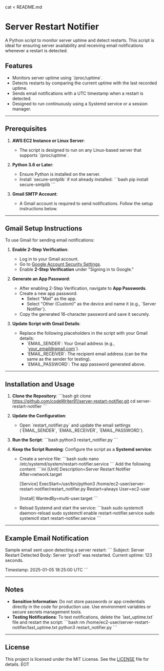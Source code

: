 cat <<EOT > README.md
# Server Restart Notifier

A Python script to monitor server uptime and detect restarts. This script is ideal for ensuring server availability and receiving email notifications whenever a restart is detected.

## Features
- Monitors server uptime using \`/proc/uptime\`.
- Detects restarts by comparing the current uptime with the last recorded uptime.
- Sends email notifications with a UTC timestamp when a restart is detected.
- Designed to run continuously using a Systemd service or a session manager.

---

## Prerequisites
1. **AWS EC2 Instance or Linux Server**:
   - The script is designed to run on any Linux-based server that supports \`/proc/uptime\`.

2. **Python 3.6 or Later**:
   - Ensure Python is installed on the server.
   - Install \`secure-smtplib\` if not already installed:
     \`\`\`bash
     pip install secure-smtplib
     \`\`\`

3. **Gmail SMTP Account**:
   - A Gmail account is required to send notifications. Follow the setup instructions below.

---

## Gmail Setup Instructions
To use Gmail for sending email notifications:
1. **Enable 2-Step Verification**:
   - Log in to your Gmail account.
   - Go to [Google Account Security Settings](https://myaccount.google.com/security).
   - Enable **2-Step Verification** under "Signing in to Google."

2. **Generate an App Password**:
   - After enabling 2-Step Verification, navigate to **App Passwords**.
   - Create a new app password:
     - Select "Mail" as the app.
     - Select "Other (Custom)" as the device and name it (e.g., \`Server Notifier\`).
   - Copy the generated 16-character password and save it securely.

3. **Update Script with Gmail Details**:
   - Replace the following placeholders in the script with your Gmail details:
     - \`EMAIL_SENDER\`: Your Gmail address (e.g., \`your_email@gmail.com\`).
     - \`EMAIL_RECEIVER\`: The recipient email address (can be the same as the sender for testing).
     - \`EMAIL_PASSWORD\`: The app password generated above.

---

## Installation and Usage
1. **Clone the Repository**:
   \`\`\`bash
   git clone https://github.com/codeWriter91/server-restart-notifier.git
   cd server-restart-notifier
   \`\`\`

2. **Update the Configuration**:
   - Open \`restart_notifier.py\` and update the email settings (\`EMAIL_SENDER\`, \`EMAIL_RECEIVER\`, \`EMAIL_PASSWORD\`).

3. **Run the Script**:
   \`\`\`bash
   python3 restart_notifier.py
   \`\`\`

4. **Keep the Script Running**:
    Configure the script as a **Systemd service**:
     - Create a service file:
       \`\`\`bash
       sudo nano /etc/systemd/system/restart-notifier.service
       \`\`\`
       Add the following content:
       \`\`\`ini
       [Unit]
       Description=Server Restart Notifier
       After=network.target

       [Service]
       ExecStart=/usr/bin/python3 /home/ec2-user/server-restart-notifier/restart_notifier.py
       Restart=always
       User=ec2-user

       [Install]
       WantedBy=multi-user.target
       \`\`\`
     - Reload Systemd and start the service:
       \`\`\`bash
       sudo systemctl daemon-reload
       sudo systemctl enable restart-notifier.service
       sudo systemctl start restart-notifier.service
       \`\`\`

---

## Example Email Notification
Sample email sent upon detecting a server restart:
\`\`\`
Subject: Server Restart Detected
Body:
Server 'prod1' was restarted. Current uptime: 123 seconds.

Timestamp: 2025-01-05 18:25:00 UTC
\`\`\`

---

## Notes
- **Sensitive Information**: Do not store passwords or app credentials directly in the code for production use. Use environment variables or secure secrets management tools.
- **Testing Notifications**: To test notifications, delete the \`last_uptime.txt\` file and restart the script:
  \`\`\`bash
  rm /home/ec2-user/server-restart-notifier/last_uptime.txt
  python3 restart_notifier.py
  \`\`\`

---

## License
This project is licensed under the MIT License. See the [LICENSE](LICENSE) file for details.
EOT
